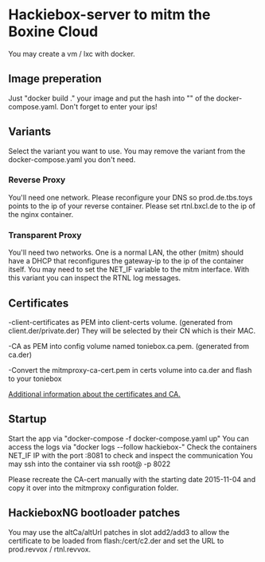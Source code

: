 # Hackiebox-server to mitm the Boxine Cloud
You may create a vm / lxc with docker.

## Image preperation
Just "docker build ." your image and put the hash into "<IMAGE-ID>" of the docker-compose.yaml. Don't forget to enter your ips!

## Variants
Select the variant you want to use. You may remove the variant from the docker-compose.yaml you don't need.

### Reverse Proxy
You'll need one network. Please reconfigure your DNS so prod.de.tbs.toys points to the ip of your reverse container. Please set rtnl.bxcl.de to the ip of the nginx container.  

### Transparent Proxy
You'll need two networks. One is a normal LAN, the other (mitm) should have a DHCP that reconfigures the gateway-ip to the ip of the container itself. You may need to set the NET_IF variable to the mitm interface.
With this variant you can inspect the RTNL log messages.

## Certificates
-client-certificates as PEM into client-certs volume. (generated from client.der/private.der) They will be selected by their CN which is their MAC.

-CA as PEM into config volume named toniebox.ca.pem. (generated from ca.der)

-Convert the mitmproxy-ca-cert.pem in certs volume into ca.der and flash to your toniebox

[Additional information about the certificates and CA.](https://github.com/toniebox-reverse-engineering/toniebox/wiki/Traffic-Sniffing/e5ce1f10e3dc63376ca03df153bd0c8e485e0ad8)

## Startup
Start the app via "docker-compose -f docker-compose.yaml up"
You can access the logs via "docker logs --follow hackiebox-<variant-name>"
Check the containers NET_IF IP with the port :8081 to check and inspect the communication
You may ssh into the container via ssh root@<ip> -p 8022

Please recreate the CA-cert manually with the starting date 2015-11-04 and copy it over into the mitmproxy configuration folder.

## HackieboxNG bootloader patches
You may use the altCa/altUrl patches in slot add2/add3 to allow the certificate to be loaded from flash:/cert/c2.der and set the URL to prod.revvox / rtnl.revvox.